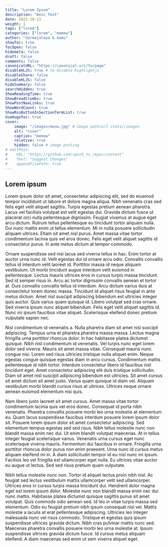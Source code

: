 ```yaml
---
title: "Lorem Ipsum"
description: "Desc Text"
date: 2022-10-11
weight: 1
tags: ["lorem"]
categories: ["lorem", "memew"]
author: "darmajalaya & kamu"
showToc: true
TocOpen: false
hidemeta: false
draft: false
comments: false
canonicalURL: "https://canonical.url/to/page"
disableHLJS: true # to disable highlightjs
disableShare: false
disableHLJS: false
hideSummary: false
searchHidden: true
ShowReadingTime: true
ShowBreadCrumbs: true
ShowPostNavLinks: true
ShowWordCount: true
ShowRssButtonInSectionTermList: true
UseHugoToc: true
cover:
    image: "/images/meow.jpg" # image path/url static/images
    alt: "cover"
    caption: "memew"
    relative: true
    hidden: false # image posting
# editPost:
#    URL: "https://github.com/<path_to_repo>/content"
#    Text: "Suggest Changes" 
#    appendFilePath: true
---
```


## Lorem ipsum
Lorem ipsum dolor sit amet, consectetur adipiscing elit, sed do eiusmod tempor incididunt ut labore et dolore magna aliqua. Nibh venenatis cras sed felis eget velit aliquet sagittis. Turpis egestas pretium aenean pharetra. Lacus vel facilisis volutpat est velit egestas dui. Gravida dictum fusce ut placerat orci nulla pellentesque dignissim. Feugiat vivamus at augue eget arcu dictum. Rutrum tellus pellentesque eu tincidunt tortor aliquam nulla. Dui nunc mattis enim ut tellus elementum. Mi in nulla posuere sollicitudin aliquam ultrices. Etiam sit amet nisl purus. Amet massa vitae tortor condimentum lacinia quis vel eros donec. Felis eget velit aliquet sagittis id consectetur purus. In ante metus dictum at tempor commodo.

Ornare suspendisse sed nisi lacus sed viverra tellus in hac. Enim tortor at auctor urna nunc id. Velit egestas dui id ornare arcu odio. Convallis convallis tellus id interdum velit laoreet id. Porttitor massa id neque aliquam vestibulum. Ut morbi tincidunt augue interdum velit euismod in pellentesque. Lectus mauris ultrices eros in cursus turpis massa tincidunt. Sed id semper risus in. Arcu ac tortor dignissim convallis aenean et tortor at. Duis convallis convallis tellus id interdum. Arcu dictum varius duis at consectetur lorem donec massa. Tincidunt id aliquet risus feugiat in ante metus dictum. Amet nisl suscipit adipiscing bibendum est ultricies integer quis auctor. Quis varius quam quisque id. Libero volutpat sed cras ornare. Sed viverra ipsum nunc aliquet bibendum. Felis eget velit aliquet sagittis id. Nunc mi ipsum faucibus vitae aliquet. Scelerisque eleifend donec pretium vulputate sapien nec.

Nisl condimentum id venenatis a. Nulla pharetra diam sit amet nisl suscipit adipiscing. Tempus urna et pharetra pharetra massa massa. Lectus magna fringilla urna porttitor rhoncus dolor. In hac habitasse platea dictumst quisque. Nibh nisl condimentum id venenatis. Vel turpis nunc eget lorem dolor sed viverra. Mauris sit amet massa vitae. Consequat mauris nunc congue nisi. Lorem sed risus ultricies tristique nulla aliquet enim. Neque egestas congue quisque egestas diam in arcu cursus. Condimentum mattis pellentesque id nibh tortor. Interdum consectetur libero id faucibus nisl tincidunt eget. Amet consectetur adipiscing elit duis tristique sollicitudin. Diam sit amet nisl suscipit adipiscing bibendum est ultricies. Sit amet cursus sit amet dictum sit amet justo. Varius quam quisque id diam vel. Aliquam vestibulum morbi blandit cursus risus at ultrices. Ultrices neque ornare aenean euismod elementum nisi quis.

Nam libero justo laoreet sit amet cursus. Amet massa vitae tortor condimentum lacinia quis vel eros donec. Consequat id porta nibh venenatis. Pharetra convallis posuere morbi leo urna molestie at elementum eu. Quam lacus suspendisse faucibus interdum posuere lorem ipsum dolor sit. Posuere lorem ipsum dolor sit amet consectetur adipiscing. Sed elementum tempus egestas sed sed risus. Nibh tellus molestie nunc non blandit massa enim nec dui. Ut enim blandit volutpat maecenas. At in tellus integer feugiat scelerisque varius. Venenatis urna cursus eget nunc scelerisque viverra mauris. Fermentum dui faucibus in ornare. Fringilla urna porttitor rhoncus dolor purus non enim praesent. Urna nunc id cursus metus aliquam eleifend mi in. A diam sollicitudin tempor id eu nisl nunc mi ipsum. Facilisis leo vel fringilla est ullamcorper eget nulla. Eu ultrices vitae auctor eu augue ut lectus. Sed sed risus pretium quam vulputate.

Nibh tellus molestie nunc non. Tortor id aliquet lectus proin nibh nisl. Ac feugiat sed lectus vestibulum mattis ullamcorper velit sed ullamcorper. Ultrices eros in cursus turpis massa tincidunt dui. Hendrerit dolor magna eget est lorem ipsum dolor. Molestie nunc non blandit massa enim nec dui nunc mattis. Habitasse platea dictumst quisque sagittis purus sit amet volutpat. Quis commodo odio aenean sed. Id leo in vitae turpis massa sed elementum. Odio eu feugiat pretium nibh ipsum consequat nisl vel. Mattis molestie a iaculis at erat pellentesque adipiscing. Ultricies leo integer malesuada nunc vel risus commodo. Tristique et egestas quis ipsum suspendisse ultrices gravida dictum. Nibh cras pulvinar mattis nunc sed. Maecenas pharetra convallis posuere morbi leo urna molestie at. Ipsum suspendisse ultrices gravida dictum fusce. Id cursus metus aliquam eleifend. A diam maecenas sed enim ut sem viverra aliquet eget.